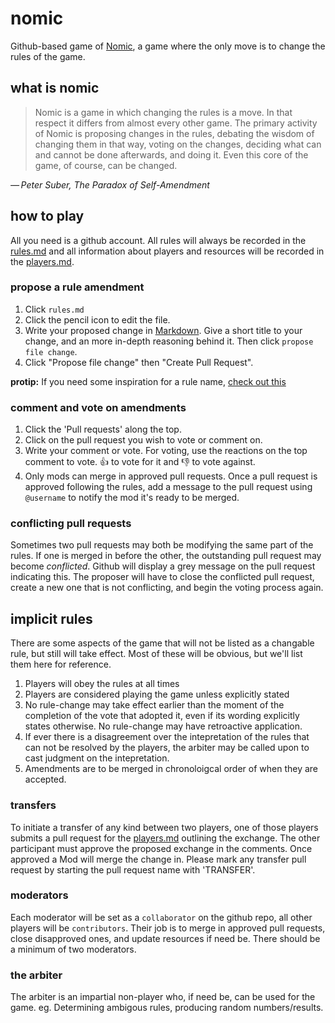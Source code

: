 # nomic
Github-based game of [Nomic](https://en.wikipedia.org/wiki/Nomic), a game where the only move is to change the rules of the game.

## what is nomic

> Nomic is a game in which changing the rules is a move. In that respect it differs from almost every other game. The primary activity of Nomic is proposing changes in the rules, debating the wisdom of changing them in that way, voting on the changes, deciding what can and cannot be done afterwards, and doing it. Even this core of the game, of course, can be changed.

_— Peter Suber, The Paradox of Self-Amendment_

## how to play
All you need is a github account. All rules will always be recorded in the [rules.md](./rules.md) and all information about players and resources will be recorded in the [players.md](./players.md).

### propose a rule amendment
1. Click `rules.md`
2. Click the pencil icon to edit the file.
3. Write your proposed change in [Markdown](https://github.com/adam-p/markdown-here/wiki/Markdown-Cheatsheet). Give a short title to your change, and an more in-depth reasoning behind it. Then click `propose file change`.
4. Click "Propose file change" then "Create Pull Request".

**protip:** If you need some inspiration for a rule name, [check out this](https://en.wikipedia.org/wiki/List_of_Latin_legal_terms)

### comment and vote on amendments
1. Click the 'Pull requests' along the top.
2. Click on the pull request you wish to vote or comment on.
3. Write your comment or vote. For voting, use the reactions on the top comment to vote. :+1: to vote for it and :-1: to vote against.
4. Only mods can merge in approved pull requests. Once a pull request is approved following the rules, add a message to the pull request using `@username` to notify the mod it's ready to be merged.

### conflicting pull requests
Sometimes two pull requests may both be modifying the same part of the rules. If one is merged in before the other, the outstanding pull request may become _conflicted_. Github will display a grey message on the pull request indicating this. The proposer will have to close the conflicted pull request, create a new one that is not conflicting, and begin the voting process again.

## implicit rules
There are some aspects of the game that will not be listed as a changable rule, but still will take effect. Most of these will be obvious, but we'll list them here for reference.

1. Players will obey the rules at all times
1. Players are considered playing the game unless explicitly stated
1. No rule-change may take effect earlier than the moment of the completion of the vote that adopted it, even if its wording explicitly states otherwise. No rule-change may have retroactive application.
1. If ever there is a disagreement over the intepretation of the rules that can not be resolved by the players, the arbiter may be called upon to cast judgment on the intepretation.
1. Amendments are to be merged in chronoloigcal order of when they are accepted.

### transfers
To initiate  a transfer of any kind between two players, one of those players submits a pull request for the [players.md](players.md) outlining the exchange. The other participant must approve the proposed exchange in the comments. Once approved a Mod will merge the change in. Please mark any transfer pull request by starting the pull request name with 'TRANSFER'.

### moderators
Each moderator will be set as a `collaborator` on the github repo, all other players will be `contributors`. Their job is to merge in approved pull requests, close disapproved ones, and update resources if need be. There should be a minimum of two moderators.

### the arbiter
The arbiter is an impartial non-player who, if need be, can be used for the game. eg. Determining ambigous rules, producing random numbers/results.

